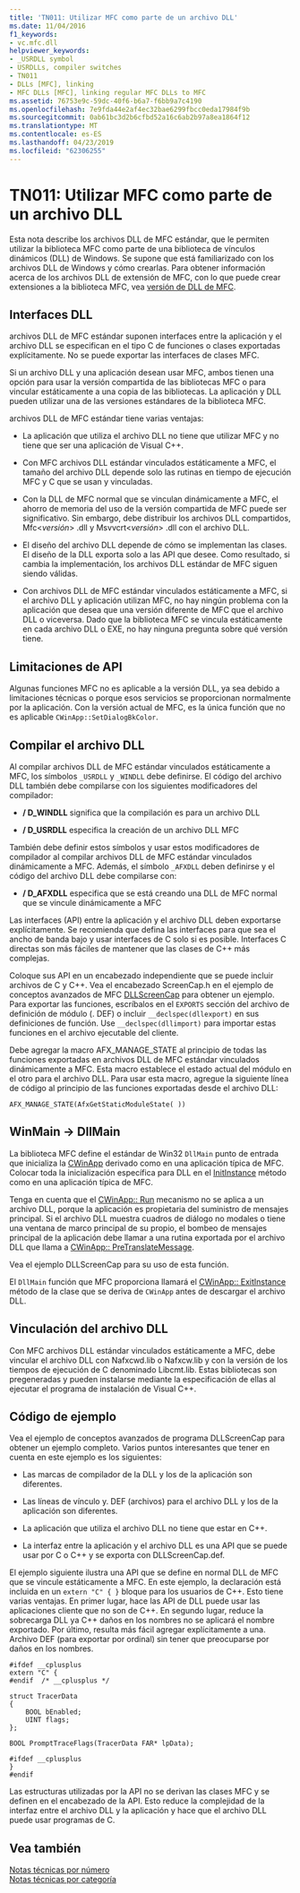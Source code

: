 ```yaml
---
title: 'TN011: Utilizar MFC como parte de un archivo DLL'
ms.date: 11/04/2016
f1_keywords:
- vc.mfc.dll
helpviewer_keywords:
- _USRDLL symbol
- USRDLLs, compiler switches
- TN011
- DLLs [MFC], linking
- MFC DLLs [MFC], linking regular MFC DLLs to MFC
ms.assetid: 76753e9c-59dc-40f6-b6a7-f6bb9a7c4190
ms.openlocfilehash: 7e9fda44e2af4ec32bae6299fbcc0eda17984f9b
ms.sourcegitcommit: 0ab61bc3d2b6cfbd52a16c6ab2b97a8ea1864f12
ms.translationtype: MT
ms.contentlocale: es-ES
ms.lasthandoff: 04/23/2019
ms.locfileid: "62306255"
---
```

# <a name="tn011-using-mfc-as-part-of-a-dll"></a>TN011: Utilizar MFC como parte de un archivo DLL

Esta nota describe los archivos DLL de MFC estándar, que le permiten utilizar la biblioteca MFC como parte de una biblioteca de vínculos dinámicos (DLL) de Windows. Se supone que está familiarizado con los archivos DLL de Windows y cómo crearlas. Para obtener información acerca de los archivos DLL de extensión de MFC, con lo que puede crear extensiones a la biblioteca MFC, vea [versión de DLL de MFC](../mfc/tn033-dll-version-of-mfc.md).

## <a name="dll-interfaces"></a>Interfaces DLL

archivos DLL de MFC estándar suponen interfaces entre la aplicación y el archivo DLL se especifican en el tipo C de funciones o clases exportadas explícitamente. No se puede exportar las interfaces de clases MFC.

Si un archivo DLL y una aplicación desean usar MFC, ambos tienen una opción para usar la versión compartida de las bibliotecas MFC o para vincular estáticamente a una copia de las bibliotecas. La aplicación y DLL pueden utilizar una de las versiones estándares de la biblioteca MFC.

archivos DLL de MFC estándar tiene varias ventajas:

- La aplicación que utiliza el archivo DLL no tiene que utilizar MFC y no tiene que ser una aplicación de Visual C++.

- Con MFC archivos DLL estándar vinculados estáticamente a MFC, el tamaño del archivo DLL depende solo las rutinas en tiempo de ejecución MFC y C que se usan y vinculadas.

- Con la DLL de MFC normal que se vinculan dinámicamente a MFC, el ahorro de memoria del uso de la versión compartida de MFC puede ser significativo. Sin embargo, debe distribuir los archivos DLL compartidos, Mfc\<*versión*> .dll y Msvvcrt\<*versión*> .dll con el archivo DLL.

- El diseño del archivo DLL depende de cómo se implementan las clases. El diseño de la DLL exporta solo a las API que desee. Como resultado, si cambia la implementación, los archivos DLL estándar de MFC siguen siendo válidas.

- Con archivos DLL de MFC estándar vinculados estáticamente a MFC, si el archivo DLL y aplicación utilizan MFC, no hay ningún problema con la aplicación que desea que una versión diferente de MFC que el archivo DLL o viceversa. Dado que la biblioteca MFC se vincula estáticamente en cada archivo DLL o EXE, no hay ninguna pregunta sobre qué versión tiene.

## <a name="api-limitations"></a>Limitaciones de API

Algunas funciones MFC no es aplicable a la versión DLL, ya sea debido a limitaciones técnicas o porque esos servicios se proporcionan normalmente por la aplicación. Con la versión actual de MFC, es la única función que no es aplicable `CWinApp::SetDialogBkColor`.

## <a name="building-your-dll"></a>Compilar el archivo DLL

Al compilar archivos DLL de MFC estándar vinculados estáticamente a MFC, los símbolos `_USRDLL` y `_WINDLL` debe definirse. El código del archivo DLL también debe compilarse con los siguientes modificadores del compilador:

- **/ D_WINDLL** significa que la compilación es para un archivo DLL

- **/ D_USRDLL** especifica la creación de un archivo DLL MFC

También debe definir estos símbolos y usar estos modificadores de compilador al compilar archivos DLL de MFC estándar vinculados dinámicamente a MFC. Además, el símbolo `_AFXDLL` deben definirse y el código del archivo DLL debe compilarse con:

- **/ D_AFXDLL** especifica que se está creando una DLL de MFC normal que se vincule dinámicamente a MFC

Las interfaces (API) entre la aplicación y el archivo DLL deben exportarse explícitamente. Se recomienda que defina las interfaces para que sea el ancho de banda bajo y usar interfaces de C solo si es posible. Interfaces C directas son más fáciles de mantener que las clases de C++ más complejas.

Coloque sus API en un encabezado independiente que se puede incluir archivos de C y C++. Vea el encabezado ScreenCap.h en el ejemplo de conceptos avanzados de MFC [DLLScreenCap](../overview/visual-cpp-samples.md) para obtener un ejemplo. Para exportar las funciones, escríbalos en el `EXPORTS` sección del archivo de definición de módulo (. DEF) o incluir `__declspec(dllexport)` en sus definiciones de función. Use `__declspec(dllimport)` para importar estas funciones en el archivo ejecutable del cliente.

Debe agregar la macro AFX_MANAGE_STATE al principio de todas las funciones exportadas en archivos DLL de MFC estándar vinculados dinámicamente a MFC. Esta macro establece el estado actual del módulo en el otro para el archivo DLL. Para usar esta macro, agregue la siguiente línea de código al principio de las funciones exportadas desde el archivo DLL:

`AFX_MANAGE_STATE(AfxGetStaticModuleState( ))`

## <a name="winmain---dllmain"></a>WinMain -> DllMain

La biblioteca MFC define el estándar de Win32 `DllMain` punto de entrada que inicializa la [CWinApp](../mfc/reference/cwinapp-class.md) derivado como en una aplicación típica de MFC. Colocar toda la inicialización específica para DLL en el [InitInstance](../mfc/reference/cwinapp-class.md#initinstance) método como en una aplicación típica de MFC.

Tenga en cuenta que el [CWinApp:: Run](../mfc/reference/cwinapp-class.md#run) mecanismo no se aplica a un archivo DLL, porque la aplicación es propietaria del suministro de mensajes principal. Si el archivo DLL muestra cuadros de diálogo no modales o tiene una ventana de marco principal de su propio, el bombeo de mensajes principal de la aplicación debe llamar a una rutina exportada por el archivo DLL que llama a [CWinApp:: PreTranslateMessage](../mfc/reference/cwinapp-class.md#pretranslatemessage).

Vea el ejemplo DLLScreenCap para su uso de esta función.

El `DllMain` función que MFC proporciona llamará el [CWinApp:: ExitInstance](../mfc/reference/cwinapp-class.md#exitinstance) método de la clase que se deriva de `CWinApp` antes de descargar el archivo DLL.

## <a name="linking-your-dll"></a>Vinculación del archivo DLL

Con MFC archivos DLL estándar vinculados estáticamente a MFC, debe vincular el archivo DLL con Nafxcwd.lib o Nafxcw.lib y con la versión de los tiempos de ejecución de C denominado Libcmt.lib. Estas bibliotecas son pregeneradas y pueden instalarse mediante la especificación de ellas al ejecutar el programa de instalación de Visual C++.

## <a name="sample-code"></a>Código de ejemplo

Vea el ejemplo de conceptos avanzados de programa DLLScreenCap para obtener un ejemplo completo. Varios puntos interesantes que tener en cuenta en este ejemplo es los siguientes:

- Las marcas de compilador de la DLL y los de la aplicación son diferentes.

- Las líneas de vínculo y. DEF (archivos) para el archivo DLL y los de la aplicación son diferentes.

- La aplicación que utiliza el archivo DLL no tiene que estar en C++.

- La interfaz entre la aplicación y el archivo DLL es una API que se puede usar por C o C++ y se exporta con DLLScreenCap.def.

El ejemplo siguiente ilustra una API que se define en normal DLL de MFC que se vincule estáticamente a MFC. En este ejemplo, la declaración está incluida en un `extern "C" { }` bloque para los usuarios de C++. Esto tiene varias ventajas. En primer lugar, hace las API de DLL puede usar las aplicaciones cliente que no son de C++. En segundo lugar, reduce la sobrecarga DLL ya C++ daños en los nombres no se aplicará el nombre exportado. Por último, resulta más fácil agregar explícitamente a una. Archivo DEF (para exportar por ordinal) sin tener que preocuparse por daños en los nombres.

```
#ifdef __cplusplus
extern "C" {
#endif  /* __cplusplus */

struct TracerData
{
    BOOL bEnabled;
    UINT flags;
};

BOOL PromptTraceFlags(TracerData FAR* lpData);

#ifdef __cplusplus
}
#endif
```

Las estructuras utilizadas por la API no se derivan las clases MFC y se definen en el encabezado de la API. Esto reduce la complejidad de la interfaz entre el archivo DLL y la aplicación y hace que el archivo DLL puede usar programas de C.

## <a name="see-also"></a>Vea también

[Notas técnicas por número](../mfc/technical-notes-by-number.md)<br/>
[Notas técnicas por categoría](../mfc/technical-notes-by-category.md)
